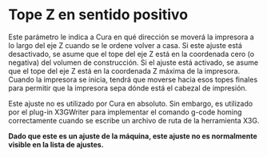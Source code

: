 Tope Z en sentido positivo
====
Este parámetro le indica a Cura en qué dirección se moverá la impresora a lo largo del eje Z cuando se le ordene volver a casa. Si este ajuste está desactivado, se asume que el tope del eje Z está en la coordenada cero (o negativa) del volumen de construcción. Si el ajuste está activado, se asume que el tope del eje Z está en la coordenada Z máxima de la impresora. Cuando la impresora se inicia, tendrá que moverse hacia esos topes finales para permitir que la impresora sepa dónde está el cabezal de impresión.

Este ajuste no es utilizado por Cura en absoluto. Sin embargo, es utilizado por el plug-in X3GWriter para implementar el comando g-code homing correctamente cuando se escribe un archivo de ruta de la herramienta X3G.

**Dado que este es un ajuste de la máquina, este ajuste no es normalmente visible en la lista de ajustes.**